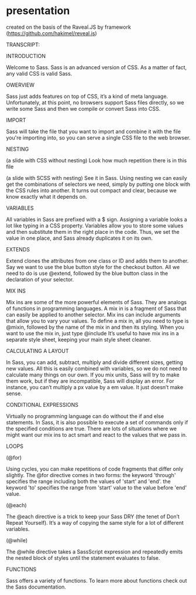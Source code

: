 # presentation

created on the basis of the Raveal.JS by framework (https://github.com/hakimel/reveal.js)

TRANSCRIPT:

INTRODUCTION

Welcome to Sass.
Sass is an advanced version of CSS.
As a matter of fact, any valid CSS is valid Sass.

OWERVIEW

Sass just adds features on top of CSS, it’s a kind of meta language. 
Unfortunately, at this point, no browsers support Sass files directly, so we write some Sass and then we compile or convert Sass into CSS. 

IMPORT

Sass will take the file that you want to import and combine it with the file you're importing into, so you can serve a single CSS file to the web browser.

NESTING

(a slide with CSS without nesting)
Look how much repetition there is in this file

(a slide with SCSS with nesting)
See it in Sass.
Using nesting we can easily get the combinations of selectors we need, simply by putting one block with the CSS rules into another. 
It turns out compact and clear, because we know exactly what it depends on.

VARIABLES

All variables in Sass are prefixed with a $ sign. 
Assigning a variable looks a lot like typing in a CSS property. 
Variables allow you to store some values and then substitute them in the right place in the code. 
Thus, we set the value in one place, and Sass already duplicates it on its own. 

EXTENDS

Extend clones the attributes from one class or ID and adds them to another.
Say we want to use the blue button style for the checkout button. 
All we need to do is use @extend, followed by the blue button class in the declaration of your selector.

MIX INS

Mix ins are some of the more powerful elements of Sass. 
They are analogs of functions in programming languages.
A mix in is a fragment of Sass that can easily be applied to another selector.
Mix ins can include arguments that allow you to vary your values.
To define a mix in, all you need to type is @mixin, followed by the name of the mix in and then its styling.
When you want to use the mix in, just type @include 
It’s useful to have mix ins in a separate style sheet, keeping your main style sheet cleaner.

CALCULATING A LAYOUT

In Sass, you can add, subtract, multiply and divide different sizes, getting new values.
All this is easily combined with variables, so we do not need to calculate many things on our own. 
If you mix units, Sass will try to make them work, but if they are incompatible, Sass will display an error.
For instance, you can’t multiply a px value by a em value. It just doesn’t make sense.

CONDITIONAL EXPRESSIONS

Virtually no programming language can do without the if and else statements.
In Sass, it is also possible to execute a set of commands only if the specified conditions are true.
There are lots of situations where we might want our mix ins to act smart and react to the values that we pass in.

LOOPS

(@for)

Using cycles, you can make repetitions of code fragments that differ only slightly.
The @for directive comes in two forms:
the keyword 'through' specifies the range including both the values of 'start' and 'end'.
the keyword 'to' specifies the range from 'start' value to the value before 'end' value.

(@each)

The @each directive is a trick to keep your Sass DRY (the tenet of Don’t Repeat Yourself). 
It’s a way of copying the same style for a lot of different variables.

(@while)

The @while directive takes a SassScript expression and repeatedly emits the nested block of styles until the statement evaluates to false.

FUNCTIONS

Sass offers a variety of functions.
To learn more about functions check out the Sass documentation.

